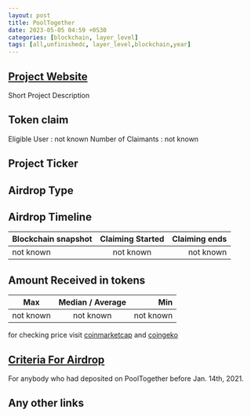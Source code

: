 ```yaml
---
layout: post
title: PoolTogether
date: 2023-05-05 04:59 +0530
categories: [blockchain, layer_level]
tags: [all,unfinishedc, layer_level,blockchain,year] 
---
```



## [Project Website](https://app.pooltogether.com/)

 Short Project Description

## Token claim

Eligible User : not known
Number of Claimants : not known

## Project Ticker

## Airdrop Type

## Airdrop Timeline

| Blockchain snapshot     | Claiming Started           | Claiming ends    |
| ----------------------- |:--------------------------:| ----------------:|
|       not known         |        not known           |   not known      |

## Amount Received in tokens  

| Max        |    Median / Average  |       Min    |
| ---------- |:--------------------:| ------------:|
| not known  |     not known        |  not known   |

for checking price visit [coinmarketcap](https://coinmarketcap.com/currencies/) and [coingeko](https://www.coingecko.com/en/coins/)

## [Criteria For Airdrop](link)

For anybody who had deposited on PoolTogether before Jan. 14th, 2021.

## Any other links
